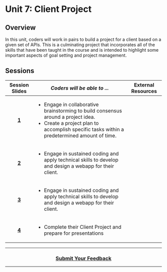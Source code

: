 # Unit 7: Client Project

## Overview
 In this unit, coders will work in pairs to build a project for a client based on a given set of APIs. This is a culminating project that incorporates all of the skills that have been taught in the course and is intended to highlight some important aspects of goal setting and project management. 
## Sessions 
|Session Slides|*Coders will be able to ...*|External Resources
|:-------:|-------|:-------:|
|[**1**](https://drive.google.com/open?id=1VIAMr1gHIuZWVBTcb54zqB_1CzMP19_0koPWsCJ2HpE)|<ul><li>Engage in collaborative brainstorming to build consensus around a project idea.</li><li>Create a project plan to accomplish specific tasks within a predetermined amount of time.</li></ul>||
|[**2**](https://drive.google.com/open?id=1dj6Vwh1PhlxLZ1FFyPfrnrqv_2lR4XbB5179WWBYf5Q)|<ul><li>Engage in sustained coding and apply technical skills to develop and design a webapp for their client.</li></ul> ||
|[**3**](https://drive.google.com/open?id=197GZ2bPrHkmCGFt_7zkwrgw5MIZAcioK7WaaKDZVlqA)|<ul><li>Engage in sustained coding and apply technical skills to develop and design a webapp for their client.</li></ul> ||
|[**4**](https://drive.google.com/open?id=18bqq88R893EMi-34uIumxIR_1d97F8ANfCz3pHCX_8U)|<ul><li>Complete their Client Project and prepare for presentations </li></ul>||

----
<h3 align="center"><a href="https://docs.google.com/forms/d/e/1FAIpQLSfiZv1Y0U4Fr5k2iFVWRIVg2x7Su-r1hLoH0qb5RCMlNsxUjQ/viewform">Submit Your Feedback</a> </h3>

----
